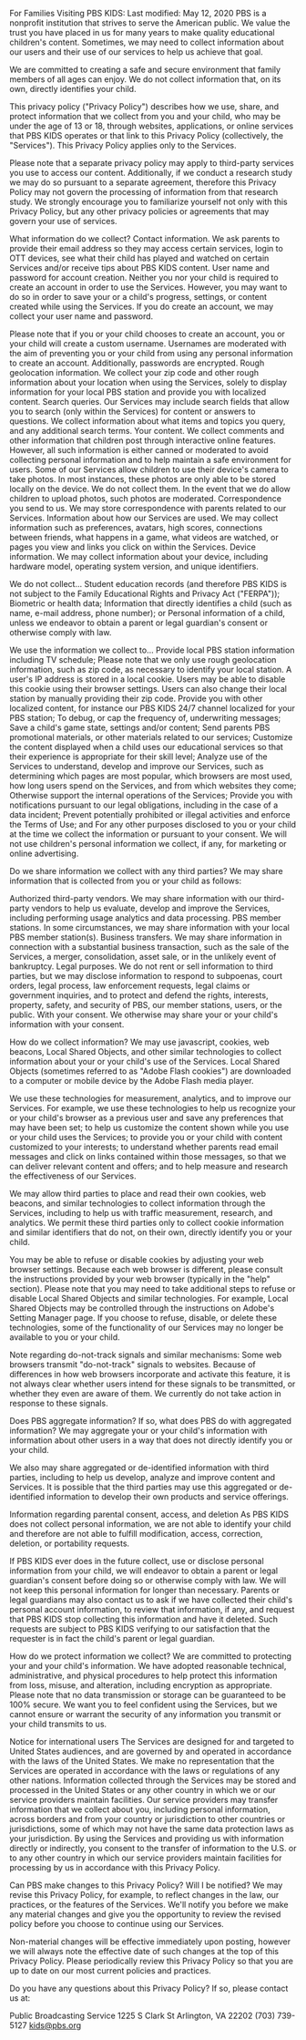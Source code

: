 For Families Visiting PBS KIDS:
Last modified: May 12, 2020
PBS is a nonprofit institution that strives to serve the American public. We value the trust you have placed in us for many years to make quality educational children's content. Sometimes, we may need to collect information about our users and their use of our services to help us achieve that goal.

We are committed to creating a safe and secure environment that family members of all ages can enjoy. We do not collect information that, on its own, directly identifies your child.

This privacy policy ("Privacy Policy") describes how we use, share, and protect information that we collect from you and your child, who may be under the age of 13 or 18, through websites, applications, or online services that PBS KIDS operates or that link to this Privacy Policy (collectively, the "Services"). This Privacy Policy applies only to the Services.

Please note that a separate privacy policy may apply to third-party services you use to access our content. Additionally, if we conduct a research study we may do so pursuant to a separate agreement, therefore this Privacy Policy may not govern the processing of information from that research study. We strongly encourage you to familiarize yourself not only with this Privacy Policy, but any other privacy policies or agreements that may govern your use of services.

What information do we collect?
Contact information. We ask parents to provide their email address so they may access certain services, login to OTT devices, see what their child has played and watched on certain Services and/or receive tips about PBS KIDS content.
User name and password for account creation. Neither you nor your child is required to create an account in order to use the Services. However, you may want to do so in order to save your or a child's progress, settings, or content created while using the Services. If you do create an account, we may collect your user name and password.

Please note that if you or your child chooses to create an account, you or your child will create a custom username. Usernames are moderated with the aim of preventing you or your child from using any personal information to create an account. Additionally, passwords are encrypted.
Rough geolocation information. We collect your zip code and other rough information about your location when using the Services, solely to display information for your local PBS station and provide you with localized content.
Search queries. Our Services may include search fields that allow you to search (only within the Services) for content or answers to questions. We collect information about what items and topics you query, and any additional search terms.
Your content. We collect comments and other information that children post through interactive online features. However, all such information is either canned or moderated to avoid collecting personal information and to help maintain a safe environment for users. Some of our Services allow children to use their device's camera to take photos. In most instances, these photos are only able to be stored locally on the device. We do not collect them. In the event that we do allow children to upload photos, such photos are moderated.
Correspondence you send to us. We may store correspondence with parents related to our Services.
Information about how our Services are used. We may collect information such as preferences, avatars, high scores, connections between friends, what happens in a game, what videos are watched, or pages you view and links you click on within the Services.
Device information. We may collect information about your device, including hardware model, operating system version, and unique identifiers.

We do not collect...
Student education records (and therefore PBS KIDS is not subject to the Family Educational Rights and Privacy Act ("FERPA"));
Biometric or health data;
Information that directly identifies a child (such as name, e-mail address, phone number); or
Personal information of a child, unless we endeavor to obtain a parent or legal guardian's consent or otherwise comply with law.

We use the information we collect to...
Provide local PBS station information including TV schedule;
Please note that we only use rough geolocation information, such as zip code, as necessary to identify your local station. A user's IP address is stored in a local cookie. Users may be able to disable this cookie using their browser settings. Users can also change their local station by manually providing their zip code.
Provide you with other localized content, for instance our PBS KIDS 24/7 channel localized for your PBS station;
To debug, or cap the frequency of, underwriting messages;
Save a child's game state, settings and/or content;
Send parents PBS promotional materials, or other materials related to our services;
Customize the content displayed when a child uses our educational services so that their experience is appropriate for their skill level;
Analyze use of the Services to understand, develop and improve our Services, such as determining which pages are most popular, which browsers are most used, how long users spend on the Services, and from which websites they come;
Otherwise support the internal operations of the Services;
Provide you with notifications pursuant to our legal obligations, including in the case of a data incident;
Prevent potentially prohibited or illegal activities and enforce the Terms of Use; and
For any other purposes disclosed to you or your child at the time we collect the information or pursuant to your consent.
We will not use children's personal information we collect, if any, for marketing or online advertising.


Do we share information we collect with any third parties?
We may share information that is collected from you or your child as follows:

Authorized third-party vendors. We may share information with our third-party vendors to help us evaluate, develop and improve the Services, including performing usage analytics and data processing.
PBS member stations. In some circumstances, we may share information with your local PBS member station(s).
Business transfers. We may share information in connection with a substantial business transaction, such as the sale of the Services, a merger, consolidation, asset sale, or in the unlikely event of bankruptcy.
Legal purposes. We do not rent or sell information to third parties, but we may disclose information to respond to subpoenas, court orders, legal process, law enforcement requests, legal claims or government inquiries, and to protect and defend the rights, interests, property, safety, and security of PBS, our member stations, users, or the public.
With your consent. We otherwise may share your or your child's information with your consent.

How do we collect information?
We may use javascript, cookies, web beacons, Local Shared Objects, and other similar technologies to collect information about your or your child's use of the Services. Local Shared Objects (sometimes referred to as "Adobe Flash cookies") are downloaded to a computer or mobile device by the Adobe Flash media player.

We use these technologies for measurement, analytics, and to improve our Services. For example, we use these technologies to help us recognize your or your child's browser as a previous user and save any preferences that may have been set; to help us customize the content shown while you use or your child uses the Services; to provide you or your child with content customized to your interests; to understand whether parents read email messages and click on links contained within those messages, so that we can deliver relevant content and offers; and to help measure and research the effectiveness of our Services.

We may allow third parties to place and read their own cookies, web beacons, and similar technologies to collect information through the Services, including to help us with traffic measurement, research, and analytics. We permit these third parties only to collect cookie information and similar identifiers that do not, on their own, directly identify you or your child.

You may be able to refuse or disable cookies by adjusting your web browser settings. Because each web browser is different, please consult the instructions provided by your web browser (typically in the "help" section). Please note that you may need to take additional steps to refuse or disable Local Shared Objects and similar technologies. For example, Local Shared Objects may be controlled through the instructions on Adobe's Setting Manager page. If you choose to refuse, disable, or delete these technologies, some of the functionality of our Services may no longer be available to you or your child.

Note regarding do-not-track signals and similar mechanisms: Some web browsers transmit "do-not-track" signals to websites. Because of differences in how web browsers incorporate and activate this feature, it is not always clear whether users intend for these signals to be transmitted, or whether they even are aware of them. We currently do not take action in response to these signals.


Does PBS aggregate information? If so, what does PBS do with aggregated information?
We may aggregate your or your child's information with information about other users in a way that does not directly identify you or your child.

We also may share aggregated or de-identified information with third parties, including to help us develop, analyze and improve content and Services. It is possible that the third parties may use this aggregated or de-identified information to develop their own products and service offerings.


Information regarding parental consent, access, and deletion
As PBS KIDS does not collect personal information, we are not able to identify your child and therefore are not able to fulfill modification, access, correction, deletion, or portability requests.

If PBS KIDS ever does in the future collect, use or disclose personal information from your child, we will endeavor to obtain a parent or legal guardian's consent before doing so or otherwise comply with law. We will not keep this personal information for longer than necessary. Parents or legal guardians may also contact us to ask if we have collected their child's personal account information, to review that information, if any, and request that PBS KIDS stop collecting this information and have it deleted. Such requests are subject to PBS KIDS verifying to our satisfaction that the requester is in fact the child's parent or legal guardian.


How do we protect information we collect?
We are committed to protecting your and your child's information. We have adopted reasonable technical, administrative, and physical procedures to help protect this information from loss, misuse, and alteration, including encryption as appropriate. Please note that no data transmission or storage can be guaranteed to be 100% secure. We want you to feel confident using the Services, but we cannot ensure or warrant the security of any information you transmit or your child transmits to us.


Notice for international users
The Services are designed for and targeted to United States audiences, and are governed by and operated in accordance with the laws of the United States. We make no representation that the Services are operated in accordance with the laws or regulations of any other nations. Information collected through the Services may be stored and processed in the United States or any other country in which we or our service providers maintain facilities. Our service providers may transfer information that we collect about you, including personal information, across borders and from your country or jurisdiction to other countries or jurisdictions, some of which may not have the same data protection laws as your jurisdiction. By using the Services and providing us with information directly or indirectly, you consent to the transfer of information to the U.S. or to any other country in which our service providers maintain facilities for processing by us in accordance with this Privacy Policy.

Can PBS make changes to this Privacy Policy? Will I be notified?
We may revise this Privacy Policy, for example, to reflect changes in the law, our practices, or the features of the Services. We'll notify you before we make any material changes and give you the opportunity to review the revised policy before you choose to continue using our Services.

Non-material changes will be effective immediately upon posting, however we will always note the effective date of such changes at the top of this Privacy Policy. Please periodically review this Privacy Policy so that you are up to date on our most current policies and practices.


Do you have any questions about this Privacy Policy?
If so, please contact us at:


Public Broadcasting Service
1225 S Clark St
Arlington, VA 22202
(703) 739-5127
kids@pbs.org

